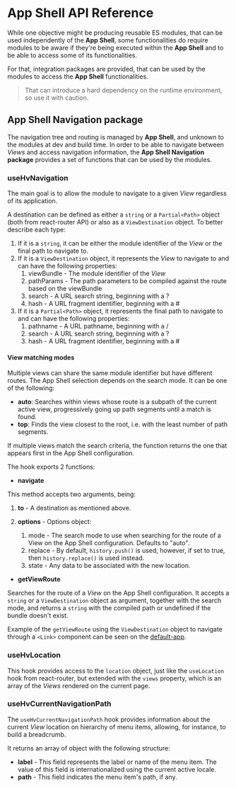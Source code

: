 # App Shell API Reference

While one objective might be producing reusable ES modules, that can be used independently of the **App Shell**, some functionalities do require modules to be aware if they're being executed within the **App Shell** and to be able to access some of its functionalities.

For that, integration packages are provided, that can be used by the modules to access the **App Shell** functionalities.

> That can introduce a hard dependency on the runtime environment, so use it with caution.

## App Shell Navigation package

The navigation tree and routing is managed by **App Shell**, and unknown to the modules at dev and build time.
In order to be able to navigate between _Views_ and access navigation information, the **App Shell Navigation package** provides a set of functions that can be used by the modules.

### useHvNavigation

The main goal is to allow the module to navigate to a given _View_ regardless of its application.

A destination can be defined as either a `string` or a `Partial<Path>` object (both from react-router API) or also as a `ViewDestination` object. To better describe each type:

1. If it is a `string`, it can be either the module identifier of the _View_ or the final path to navigate to.
2. If it is a `ViewDestination` object, it represents the _View_ to navigate to and can have the following properties:
   1. viewBundle - The module identifier of the _View_
   2. pathParams - The path parameters to be compiled against the route based on the viewBundle
   3. search - A URL search string, beginning with a ?
   4. hash - A URL fragment identifier, beginning with a #
3. If it is a `Partial<Path>` object, it represents the final path to navigate to and can have the following properties:
   1. pathname - A URL pathname, beginning with a /
   2. search - A URL search string, beginning with a ?
   3. hash - A URL fragment identifier, beginning with a #

#### View matching modes

Multiple views can share the same module identifier but have different routes. The App Shell selection depends on the search mode. It can be one of the following:

- **auto**: Searches within views whose route is a subpath of the current active view, progressively going up path segments until a match is found.
- **top**: Finds the view closest to the root, i.e. with the least number of path segments.

If multiple views match the search criteria, the function returns the one that appears first in the App Shell configuration.

The hook exports 2 functions:

- **navigate**

This method accepts two arguments, being:

1. **to** - A destination as mentioned above.

2. **options** - Options object:
   1. mode - The search mode to use when searching for the route of a View on the App Shell configuration. Defaults to "auto".
   2. replace - By default, `history.push()` is used, however, if set to true, then `history.replace()` is used instead.
   3. state - Any data to be associated with the new location.

- **getViewRoute**

Searches for the route of a _View_ on the App Shell configuration. It accepts a `string` or a `ViewDestination` object as argument, together with the search mode, and returns a `string` with the compiled path or undefined if the bundle doesn't exist.

Example of the `getViewRoute` using the `ViewDestination` object to navigate through a `<Link>` component can be seen on the [default-app](../client/samples/default-app/src/components/assetInventory/CardView/CardView.tsx).

### useHvLocation

This hook provides access to the `location` object, just like the `useLocation` hook from react-router, but extended with the `views` property, which is an array of the _Views_ rendered on the current page.

### useHvCurrentNavigationPath

The `useHvCurrentNavigationPath` hook provides information about the current _View_ location on hierarchy of menu items, allowing, for instance, to build a breadcrumb.

It returns an array of object with the following structure:

- **label** - This field represents the label or name of the menu item. The value of this field is internationalized using the current active locale.
- **path** - This field indicates the menu item's path, if any.
